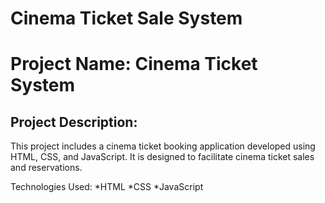 # Cinema Ticket Sale System

<h1>Project Name: Cinema Ticket System</h1> 
<h2>Project Description:</h2>
This project includes a cinema ticket booking application developed using HTML, CSS, and JavaScript. It is designed to facilitate cinema ticket sales and reservations.

Technologies Used:
*HTML
*CSS
*JavaScript
